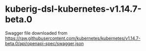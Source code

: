 # kuberig-dsl-kubernetes-v1.14.7-beta.0

Swagger file downloaded from https://raw.githubusercontent.com/kubernetes/kubernetes/v1.14.7-beta.0/api/openapi-spec/swagger.json
